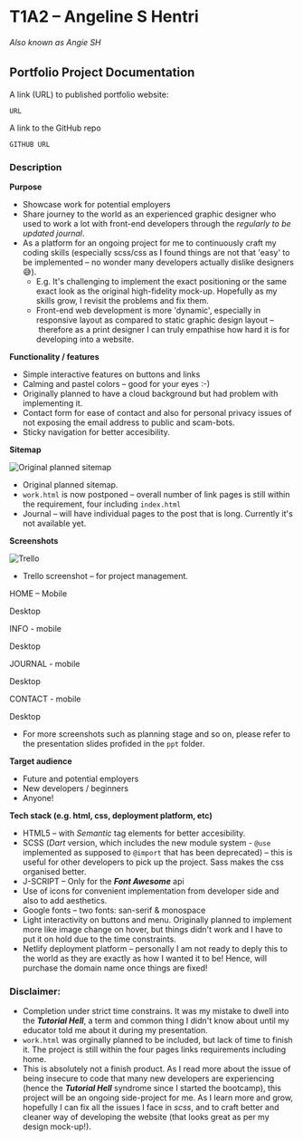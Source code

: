 # T1A2 – Angeline S Hentri 

###### Also known as Angie SH

## Portfolio Project Documentation

A link (URL) to published portfolio website:

` URL `

A link to the GitHub repo

`GITHUB URL`

### Description

**Purpose**

- Showcase work for potential employers
- Share journey to the world as an experienced graphic designer who used to work a lot with front-end developers through the *regularly to be updated journal*.
- As a platform for an ongoing project for me to continuously craft my coding skills (especially scss/css as I found things are not that 'easy' to be implemented – no wonder many developers actually dislike designers 😅).
  - E.g. It's challenging to implement the exact positioning or the same exact look as the original high-fidelity mock-up. Hopefully as my skills grow, I revisit the problems and fix them.
  - Front-end web development is more 'dynamic', especially in responsive layout as compared to static graphic design layout – therefore as a print designer I can truly empathise how hard it is for developing into a website.

**Functionality / features**

- Simple interactive features on buttons and links
- Calming and pastel colors – good for your eyes :-) 
- Originally planned to have a cloud background but had problem with implementing it.
- Contact form for ease of contact and also for personal privacy issues of not exposing the email address to public and scam-bots.
- Sticky navigation for better accesibility. 

**Sitemap**

![Original planned sitemap](https://uc23e5e522bf9d060ea03bb989e9.dl.dropboxusercontent.com/cd/0/inline/BNN-VIgLEKXX0z12LM2wNd1KDlWi0_3RKAZGXwx8SCk6ej2bDfbrlDTT0Cwm_LZoXt8U7kULY0V20Af64hTHkCJ-86FjztpuvsPcMViWMWvLmefIH_OFqJ9OvIgQSJNra1pfSGpsFlTjLgPmc94N0_sH/file#)

- Original planned sitemap. 
- `work.html` is now postponed – overall number of link pages is still within the requirement, four including `index.html`
- Journal – will have individual pages to the post that is long. Currently it's not available yet. 

**Screenshots**

![Trello](https://uc154b82bd2505832540f6f8928b.dl.dropboxusercontent.com/cd/0/inline/BNMqRCnI1iS4ukiLipSxso7jppfg9T1ONrkbcmBOTaMWrb-DbXvChKNVhpcZVds2P5rOqOE_pL0kYZzm_9uB5R--tEOcPoXzZf6KVT9VLN7cXeD4V3wtVAk93RVpwfPpgS88I-F5w8QAX0ff4Y6y6D4I/file#)

- Trello screenshot – for project management.

HOME – Mobile



Desktop



INFO - mobile



Desktop



JOURNAL - mobile



Desktop



CONTACT - mobile



Desktop

- For more screenshots such as planning stage and so on, please refer to the presentation slides profided in the `ppt` folder.

**Target audience**

- Future and potential employers
- New developers / beginners
- Anyone!

**Tech stack (e.g. html, css, deployment platform, etc)**

- HTML5 – with *Semantic* tag elements for better accesibility.
- SCSS (*Dart* version, which includes the new module system - `@use` implemented as supposed to `@import` that has been deprecated) – this is useful for other developers to pick up the project. Sass makes the css organised better.
- J-SCRIPT – Only for the ***Font Awesome*** api
- Use of icons for convenient implementation from developer side and also to add aesthetics.
- Google fonts – two fonts: san-serif & monospace
- Light interactivity on buttons and menu. Originally planned to implement more like image change on hover, but things didn't work and I have to put it on hold due to the time constraints.
- Netlify deployment platform – personally I am not ready to deply this to the world as they are exactly as how I wanted it to be! Hence, will purchase the domain name once things are fixed!

### Disclaimer:

- Completion under strict time constrains. It was my mistake to dwell into the ***Tutorial Hell***, a term and common thing I didn't know about until my educator told me about it during my presentation.
- `work.html` was orginally planned to be included, but lack of time to finish it. The project is still within the four pages links requirements including home. 
- This is absolutely not a finish product. As I read more about the issue of being insecure to code  that many new developers are experiencing (hence the ***Tutorial Hell*** syndrome since I started the bootcamp), this project will be an ongoing side-project for me. As I learn more and grow, hopefully I can fix all the issues I face in *scss*, and to craft better and cleaner way of developing the website (that looks great as per my design mock-up!). 